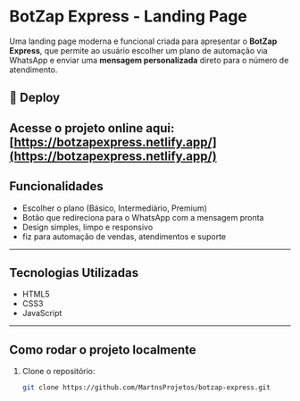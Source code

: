 #  BotZap Express - Landing Page

Uma landing page moderna e funcional criada para apresentar o **BotZap Express**, que permite ao usuário escolher um plano de automação via WhatsApp e enviar uma **mensagem personalizada** direto para o número de atendimento.

## 🔗 Deploy
Acesse o projeto online aqui:  
 [https://botzapexpress.netlify.app/](https://botzapexpress.netlify.app/)
---

##  Funcionalidades

-  Escolher o plano (Básico, Intermediário, Premium)
-  Botão que redireciona para o WhatsApp com a mensagem pronta
-  Design simples, limpo e responsivo
-  fiz para automação de vendas, atendimentos e suporte

---

##  Tecnologias Utilizadas

- HTML5
- CSS3
- JavaScript

---

##  Como rodar o projeto localmente

1. Clone o repositório:
   ```bash
   git clone https://github.com/MartnsProjetos/botzap-express.git
